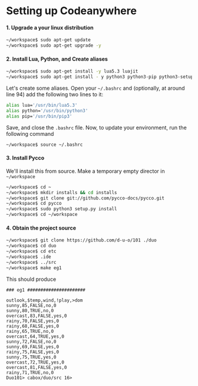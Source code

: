 # Setting up Codeanywhere

#### 1. Upgrade a your linux distribution
```sh
~/workspace$ sudo apt-get update
~/workspace$ sudo apt-get upgrade -y 
```

#### 2. Install Lua, Python, and Create aliases
```sh
~/workspace$ sudo apt-get install -y lua5.3 luajit
~/workspace$ sudo apt-get install - y python3 python3-pip python3-setuptools
```
Let's create some aliases. Open your `~/.bashrc` and (optionally, at around line 94) add the following two lines to it:

```sh
alias lua='/usr/bin/lua5.3'
alias python='/usr/bin/python3'
alias pip='/usr/bin/pip3'
```

Save, and close the `.bashrc` file. Now, to update your environment, run the following command

```sh
~/workspace$ source ~/.bashrc
```

#### 3. Install Pycco

We'll install this from source. Make a temporary empty director in `~/workspace`

```sh
~/workspace$ cd ~
~/workspace$ mkdir installs && cd installs 
~/workspace$ git clone git://github.com/pycco-docs/pycco.git
~/workspace$ cd pycco
~/workspace$ sudo python3 setup.py install
~/workspace$ cd ~/workspace
```
#### 4. Obtain the project source

```sh 
~/workspace$ git clone https://github.com/d-u-o/101 ./duo
~/workspace$ cd duo
~/workspace$ cd etc
~/workspace$ .ide
~/workspace$ ../src
~/workspace$ make eg1
```

This should produce

```
### eg1 ######################

outlook,$temp,wind,!play,>dom
sunny,85,FALSE,no,0
sunny,80,TRUE,no,0
overcast,83,FALSE,yes,0
rainy,70,FALSE,yes,0
rainy,68,FALSE,yes,0
rainy,65,TRUE,no,0
overcast,64,TRUE,yes,0
sunny,72,FALSE,no,0
sunny,69,FALSE,yes,0
rainy,75,FALSE,yes,0
sunny,75,TRUE,yes,0
overcast,72,TRUE,yes,0
overcast,81,FALSE,yes,0
rainy,71,TRUE,no,0
Duo101> cabox/duo/src 16>
```

